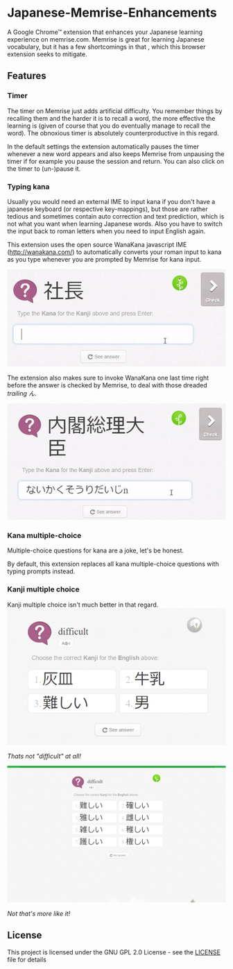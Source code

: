 # Japanese-Memrise-Enhancements
A Google Chrome™ extension that enhances your Japanese learning experience on memrise.com.
Memrise is great for learning Japanese vocabulary, but it has a few shortcomings in that , which this browser extension seeks to mitigate. 

## Features

### Timer
The timer on Memrise just adds artificial difficulty. You remember things by recalling them and the harder it is to recall a word, the more effective the learning is (given of course that you do eventually manage to recall the word). The obnoxious timer is absolutely counterproductive in this regard.

In the default settings the extension automatically pauses the timer whenever a new word appears and also keeps Memrise from unpausing the timer if for example you pause the session and return. You can also click on the timer to (un-)pause it.

### Typing kana
Usually you would need an external IME to input kana if you don't have a japanese keyboard (or respective key-mappings), but those are rather tedious and sometimes contain auto correction and text prediction, which is not what you want when learning Japanese words. Also you have to switch the input back to roman letters when you need to input English again.

This extension uses the open source WanaKana javascript IME (http://wanakana.com/) to automatically converts your roman input to kana as you type whenever you are prompted by Memrise for kana input.

![WanaKanaDemo](/readme-assets/4.gif)

The extension also makes sure to invoke WanaKana one last time right before the answer is checked by Memrise, to deal with those dreaded _trailing ん_.

![んDemo](/readme-assets/5.gif)

### Kana multiple-choice
Multiple-choice questions for kana are a joke, let's be honest.

By default, this extension replaces all kana multiple-choice questions with typing prompts instead.

### Kanji multiple choice
Kanji multiple choice isn't much better in that regard.
![](/readme-assets/6.png)

*Thats not "difficult" at all!*

![](/readme-assets/2.png)

*Not _that's_ more like it!*
## License

This project is licensed under the GNU GPL 2.0 License - see the [LICENSE](LICENSE) file for details
